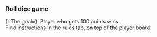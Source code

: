 ### Roll dice game

(=The goal=): Player who gets 100 points wins.  
Find instructions in the rules tab, on top of the player board.
